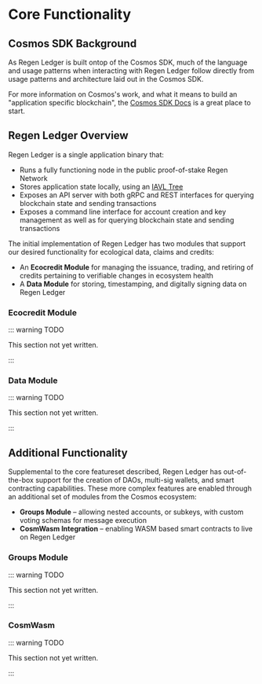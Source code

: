 # Core Functionality

## Cosmos SDK Background

As Regen Ledger is built ontop of the Cosmos SDK, much of the language and usage patterns when interacting with Regen Ledger follow directly from usage patterns and architecture laid out in the Cosmos SDK.

For more information on Cosmos's work, and what it means to build an "application specific blockchain", the [Cosmos SDK Docs](https://docs.cosmos.network/master/intro/overview.html#what-are-application-specific-blockchains) is a great place to start.

## Regen Ledger Overview

Regen Ledger is a single application binary that:
- Runs a fully functioning node in the public proof-of-stake Regen Network
- Stores application state locally, using an [IAVL Tree](https://github.com/cosmos/iavl)
- Exposes an API server with both gRPC and REST interfaces for querying blockchain state and sending transactions
- Exposes a command line interface for account creation and key management as well as for querying blockchain state and sending transactions

The initial implementation of Regen Ledger has two modules that support our desired functionality for ecological data, claims and credits:
- An **Ecocredit Module** for managing the issuance, trading, and retiring of credits pertaining to verifiable changes in ecosystem health
- A **Data Module** for storing, timestamping, and digitally signing data on Regen Ledger

### Ecocredit Module

::: warning TODO

This section not yet written.

:::

### Data Module

::: warning TODO

This section not yet written.

:::

## Additional Functionality

Supplemental to the core featureset described, Regen Ledger has out-of-the-box support for the creation of DAOs, multi-sig wallets, and smart contracting capabilities. These more complex features are enabled through an additional set of modules from the Cosmos ecosystem:
- **Groups Module** – allowing nested accounts, or subkeys, with custom voting schemas for message execution
- **CosmWasm Integration** – enabling WASM based smart contracts to live on Regen Ledger

### Groups Module

::: warning TODO

This section not yet written.

:::

### CosmWasm

::: warning TODO

This section not yet written.

:::
